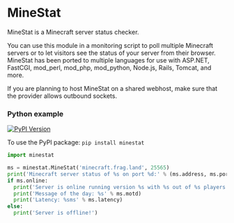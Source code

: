 MineStat
========

MineStat is a Minecraft server status checker.

You can use this module in a monitoring script to poll multiple Minecraft servers or to let visitors see the status of your server from their browser.
MineStat has been ported to multiple languages for use with ASP.NET, FastCGI, mod_perl, mod_php, mod_python, Node.js, Rails, Tomcat, and more.

If you are planning to host MineStat on a shared webhost, make sure that the provider allows outbound sockets.

### Python example

[![PyPI Version](https://badge.fury.io/py/minestat.png)](https://badge.fury.io/py/minestat)

To use the PyPI package: `pip install minestat`

```python
import minestat

ms = minestat.MineStat('minecraft.frag.land', 25565)
print('Minecraft server status of %s on port %d:' % (ms.address, ms.port))
if ms.online:
  print('Server is online running version %s with %s out of %s players.' % (ms.version, ms.current_players, ms.max_players))
  print('Message of the day: %s' % ms.motd)
  print('Latency: %sms' % ms.latency)
else:
  print('Server is offline!')
```
